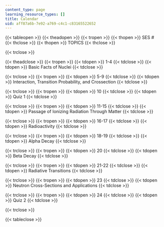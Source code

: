 ```yaml
---
content_type: page
learning_resource_types: []
title: Calendar
uid: aff87a6b-7e92-a769-c4c1-c83165522652
---
```


{{< tableopen >}}
{{< theadopen >}}
{{< tropen >}}
{{< thopen >}}
SES #
{{< thclose >}}
{{< thopen >}}
TOPICS
{{< thclose >}}

{{< trclose >}}

{{< theadclose >}}
{{< tropen >}}
{{< tdopen >}}
1-4
{{< tdclose >}}
{{< tdopen >}}
Basic Facts of Nuclei
{{< tdclose >}}

{{< trclose >}}
{{< tropen >}}
{{< tdopen >}}
5-9
{{< tdclose >}}
{{< tdopen >}}
Interaction, Transition Probability, and Crossection
{{< tdclose >}}

{{< trclose >}}
{{< tropen >}}
{{< tdopen >}}
10
{{< tdclose >}}
{{< tdopen >}}
Quiz 1
{{< tdclose >}}

{{< trclose >}}
{{< tropen >}}
{{< tdopen >}}
11-15
{{< tdclose >}}
{{< tdopen >}}
Passage of Ionizing Radiation Through Matter
{{< tdclose >}}

{{< trclose >}}
{{< tropen >}}
{{< tdopen >}}
16-17
{{< tdclose >}}
{{< tdopen >}}
Radioactivity
{{< tdclose >}}

{{< trclose >}}
{{< tropen >}}
{{< tdopen >}}
18-19
{{< tdclose >}}
{{< tdopen >}}
Alpha Decay
{{< tdclose >}}

{{< trclose >}}
{{< tropen >}}
{{< tdopen >}}
20
{{< tdclose >}}
{{< tdopen >}}
Beta Decay
{{< tdclose >}}

{{< trclose >}}
{{< tropen >}}
{{< tdopen >}}
21-22
{{< tdclose >}}
{{< tdopen >}}
Radiative Transitions
{{< tdclose >}}

{{< trclose >}}
{{< tropen >}}
{{< tdopen >}}
23
{{< tdclose >}}
{{< tdopen >}}
Neutron Cross-Sections and Applications
{{< tdclose >}}

{{< trclose >}}
{{< tropen >}}
{{< tdopen >}}
24
{{< tdclose >}}
{{< tdopen >}}
Quiz 2
{{< tdclose >}}

{{< trclose >}}

{{< tableclose >}}